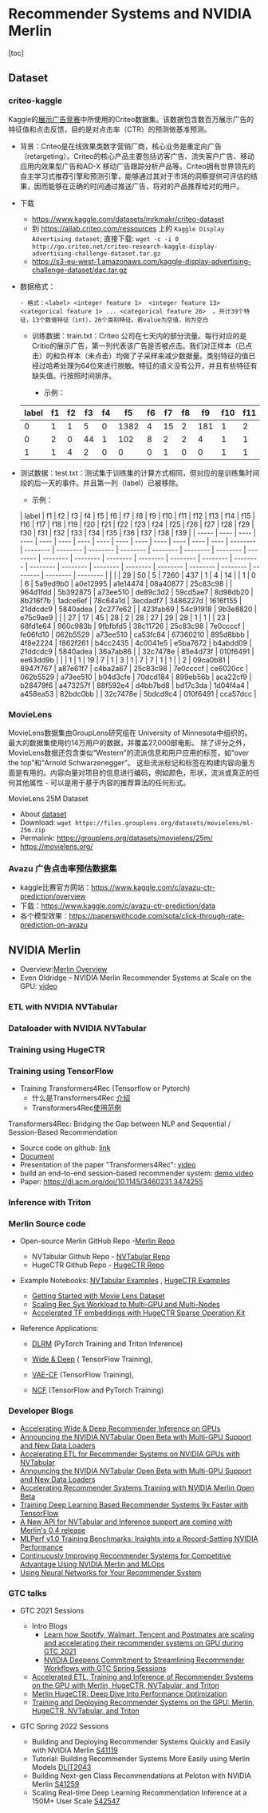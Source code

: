 # Recommender Systems and NVIDIA Merlin

[toc]

## Dataset

### criteo-kaggle

Kaggle的[展示广告竞赛](https://www.kaggle.com/c/criteo-display-ad-challenge/)中所使用的Criteo数据集。该数据包含数百万展示广告的特征值和点击反馈，目的是对点击率（CTR）的预测做基准预测。

- 背景：Criteo是在线效果类数字营销厂商，核心业务是重定向广告（retargeting）。Criteo的核心产品主要包括访客广告、流失客户广告、移动应用内效果型广告和AD-X
  移动广告跟踪分析产品等。Criteo拥有世界领先的自主学习式推荐引擎和预测引擎，能够通过其对于市场的洞察提供可评估的结果，因而能够在正确的时间通过推送广告，将对的产品推荐给对的用户。

- 下载
    - https://www.kaggle.com/datasets/mrkmakr/criteo-dataset
    - 到 https://ailab.criteo.com/ressources 上的 `Kaggle Display Advertising dataset`;
      直接下载: `wget -c -i 0 http://go.criteo.net/criteo-research-kaggle-display-advertising-challenge-dataset.tar.gz`
    - https://s3-eu-west-1.amazonaws.com/kaggle-display-advertising-challenge-dataset/dac.tar.gz

- 数据格式：

      - 格式：<label> <integer feature 1>  <integer feature 13> <categorical feature 1> ... <categorical feature 26>  。共计39个特征，13个数值特征（int），26个类别特征。若value为空值，则为空白

    - 训练数据：train.txt：Criteo
      公司在七天内的部分流量。每行对应的是Critio的展示广告，第一列代表该广告是否被点击。我们对正样本（已点击）的和负样本（未点击）均做了子采样来减少数据量。类别特征的值已经过哈希处理为64位来进行脱敏。特征的语义没有公开，并且有些特征有缺失值。行按照时间排序。

        - 示例：

  | label | f1   | f2   | f3   | f4   | f5    | f6   | f7   | f8   | f9   | f10  | f11  | f12  | f13  | f14      | f15      | f16      | f17      | f18      | f19      | f20      | f21      | f22      | f23      | f24      | f25      | f26      | f27      | f28      | f29      | f30      | f31      | f32      | f33      | f34      | f35      | f36      | f37      | f38      | f39      |
    | ----- | ---- | ---- | ---- | ---- | ----- | ---- | ---- | ---- | ---- | ---- | ---- | ---- | ---- | -------- | -------- | -------- | -------- | -------- | -------- | -------- | -------- | -------- | -------- | -------- | -------- | -------- | -------- | -------- | -------- | -------- | -------- | -------- | -------- | -------- | -------- | -------- | -------- | -------- | -------- |
  | 0     | 1    | 1    | 5    | 0    | 1382  | 4    | 15   | 2    | 181  | 1    | 2    |      | 2    | 68fd1e64 | 80e26c9b | fb936136 | 7b4723c4 | 25c83c98 | 7e0ccccf | de7995b8 | 1f89b562 | a73ee510 | a8cd5504 | b2cb9c98 | 37c9c164 | 2824a5f6 | 1adce6ef | 8ba8b39a | 891b62e7 | e5ba7672 | f54016b9 | 21ddcdc9 | b1252a9d | 07b5194c |          | 3a171ecb | c5c50484 | e8b83407 | 9727dd16 |
  | 0     | 2    | 0    | 44   | 1    | 102   | 8    | 2    | 2    | 4    | 1    | 1    |      | 4    | 68fd1e64 | f0cf0024 | 6f67f7e5 | 41274cd7 | 25c83c98 | fe6b92e5 | 922afcc0 | 0b153874 | a73ee510 | 2b53e5fb | 4f1b46f3 | 6.23E+11 | d7020589 | b28479f6 | e6c5b5cd | c92f3b61 | 07c540c4 | b04e4670 | 21ddcdc9 | 5840adea | 60f6221e |          | 3a171ecb | 43f13e8b | e8b83407 | 731c3655 |
  | 1     | 1    | 4    | 2    | 0    | 0     | 0    | 1    | 0    | 0    | 1    | 1    |      | 0    | 68fd1e64 | 2c16a946 | 503b9dbc | e4dbea90 | f3474129 | 13718bbd | 38eb9cf4 | 1f89b562 | a73ee510 | 547c0ffe | bc8c9f21 | 60ab2f07 | 46f42a63 | 07d13a8f | 18231224 | e6b6bdc7 | e5ba7672 | 74ef3502 |          |          | 5316a17f |          | 32c7478e | 9117a34a |          |          |


- 测试数据：test.txt：测试集于训练集的计算方式相同，但对应的是训练集时间段的后一天的事件。并且第一列（label）已被移除。

    - 示例：

  | label | f1   | f2   | f3   | f4   | f5   | f6   | f7   | f8   | f9   | f10  | f11  | f12  | f13  | f14      | f15      | f16      | f17      | f18      | f19      | f20      | f21      | f22      | f23      | f24      | f25      | f26      | f27      | f28      | f29      | f30      | f31      | f32      | f33      | f34      | f35      | f36      | f37      | f38      | f39      |
      | ----- | ---- | ---- | ---- | ---- | ---- | ---- | ---- | ---- | ---- | ---- | ---- | ---- | ---- | -------- | -------- | -------- | -------- | -------- | -------- | -------- | -------- | -------- | -------- | -------- | -------- | -------- | -------- | -------- | -------- | -------- | -------- | -------- | -------- | -------- | -------- | -------- | -------- | -------- | -------- |
  |       |      | 29   | 50   | 5    | 7260 | 437  | 1    | 4    | 14   |      | 1    | 0    | 6    | 5a9ed9b0 | a0e12995 | a1e14474 | 08a40877 | 25c83c98 |          | 964d1fdd | 5b392875 | a73ee510 | de89c3d2 | 59cd5ae7 | 8d98db20 | 8b216f7b | 1adce6ef | 78c64a1d | 3ecdadf7 | 3486227d | 1616f155 | 21ddcdc9 | 5840adea | 2c277e62 |          | 423fab69 | 54c91918 | 9b3e8820 | e75c9ae9 |
  |       | 27   | 17   | 45   | 28   | 2    | 28   | 27   | 29   | 28   | 1    | 1    |      | 23   | 68fd1e64 | 960c983b | 9fbfbfd5 | 38c11726 | 25c83c98 | 7e0ccccf | fe06fd10 | 062b5529 | a73ee510 | ca53fc84 | 67360210 | 895d8bbb | 4f8e2224 | f862f261 | b4cc2435 | 4c0041e5 | e5ba7672 | b4abdd09 | 21ddcdc9 | 5840adea | 36a7ab86 |          | 32c7478e | 85e4d73f | 010f6491 | ee63dd9b |
  |       | 1    | 1    | 19   | 7    | 1    | 3    | 1    | 7    | 7    | 1    | 1    |      | 2    | 09ca0b81 | 8947f767 | a87e61f7 | c4ba2a67 | 25c83c98 | 7e0ccccf | ce6020cc | 062b5529 | a73ee510 | b04d3cfe | 70dcd184 | 899eb56b | aca22cf9 | b28479f6 | a473257f | 88f592e4 | d4bb7bd8 | bd17c3da | 1d04f4a4 | a458ea53 | 82bdc0bb |          | 32c7478e | 5bdcd9c4 | 010f6491 | cca57dcc |

### MovieLens

MovieLens数据集由GroupLens研究组在 University of Minnesota中组织的。 最大的数据集使用约14万用户的数据，并覆盖27,000部电影。
除了评分之外，MovieLens数据还包含类似“Western”的流派信息和用户应用的标签，如“over the top”和“Arnold Schwarzenegger”。
这些流派标记和标签在构建内容向量方面是有用的。内容向量对项目的信息进行编码，例如颜色，形状，流派或真正的任何其他属性 - 可以是用于基于内容的推荐算法的任何形式。

MovieLens 25M Dataset

* About [dataset](https://files.grouplens.org/datasets/movielens/ml-25m-README.html)
* Download: `wget https://files.grouplens.org/datasets/movielens/ml-25m.zip`
* Permalink: https://grouplens.org/datasets/movielens/25m/
* https://movielens.org/

### Avazu 广告点击率预估数据集

* kaggle比赛官方网站：https://www.kaggle.com/c/avazu-ctr-prediction/overview
* 下载：https://www.kaggle.com/c/avazu-ctr-prediction/data
* 各个模型效果：https://paperswithcode.com/sota/click-through-rate-prediction-on-avazu

## NVIDIA Merlin

- Overview:[Merlin Overview](https://developer.nvidia.com/nvidia-merlin)
- Even Oldridge – NVIDIA Merlin Recommender Systems at Scale on the
  GPU: [video](https://www.bilibili.com/video/BV1q34y1E7sq/)

### ETL with NVIDIA NVTabular

### Dataloader with NVIDIA NVTabular

### Training using HugeCTR

### Training using TensorFlow

* Training Transformers4Rec (Tensorflow or Pytorch)
    * 什么是Transformers4Rec [介绍](./Merlin_Transformers4Rec.md)
    * Transformers4Rec[使用范例](./Merlin_Transformers4Rec.md)

Transformers4Rec: Bridging the Gap between NLP and Sequential / Session-Based Recommendation

* Source code on github: [link](https://github.com/NVIDIA-Merlin/Transformers4Rec/)
* [Document](https://nvidia-merlin.github.io/Transformers4Rec/main/index.html)
* Presentation of the paper "Transformers4Rec": [video](https://www.bilibili.com/video/BV1X3411G78H/)
* build an end-to-end session-based recommender system: [demo video](https://www.bilibili.com/video/BV1d5411Q7Yf/)
* Paper: https://dl.acm.org/doi/10.1145/3460231.3474255

### Inference with Triton

### Merlin Source code

- Open-source Merlin GitHub Repo -[Merlin Repo](https://github.com/NVIDIA-Merlin/Merlin)
    - NVTabular Github Repo - [NVTabular Repo](https://github.com/NVIDIA/NVTabular)
    - HugeCTR Github Repo - [HugeCTR Repo](https://github.com/NVIDIA/HugeCTR)


- Example Notebooks: [NVTabular Examples](https://github.com/NVIDIA/NVTabular/tree/main/examples)
  , [HugeCTR Examples](https://github.com/NVIDIA/HugeCTR/tree/master/notebooks)
    - [Getting Started with Movie Lens Dataset](https://github.com/NVIDIA/NVTabular/tree/main/examples/getting-started-movielens)
    - [Scaling Rec Sys Workload to Multi-GPU and Multi-Nodes](https://github.com/NVIDIA/NVTabular/tree/main/examples/scaling-criteo)
    - [Accelerated TF embeddings with HugeCTR Sparse Operation Kit](https://github.com/NVIDIA/HugeCTR/blob/master/notebooks/sparse_operation_kit_demo.ipynb)

- Reference Applications:
    - [DLRM](https://github.com/NVIDIA/DeepLearningExamples/tree/master/PyTorch/Recommendation/DLRM) (PyTorch Training
      and Triton Inference)

    - [Wide &amp; Deep](https://github.com/NVIDIA/DeepLearningExamples/tree/master/TensorFlow/Recommendation) (
      TensorFlow Training),
    - [VAE-CF](https://github.com/NVIDIA/DeepLearningExamples/tree/master/TensorFlow/Recommendation) (TensorFlow
      Training),
    - [NCF](https://github.com/NVIDIA/DeepLearningExamples/tree/master/) (TensorFlow and PyTorch Training)

### Developer Blogs

- [Accelerating Wide &amp; Deep Recommender Inference on GPUs](https://devblogs.nvidia.com/accelerating-wide-deep-recommender-inference-on-gpus/)
- [Announcing the NVIDIA NVTabular Open Beta with Multi-GPU Support and New Data Loaders](https://developer.nvidia.com/blog/announcing-the-nvtabular-open-beta-with-multi-gpu-support-and-new-data-loaders/)
- [Accelerating ETL for Recommender Systems on NVIDIA GPUs with NVTabular](https://developer.nvidia.com/blog/accelerating-etl-for-recsys-on-gpus-with-nvtabular/)
- [Announcing the NVIDIA NVTabular Open Beta with Multi-GPU Support and New Data Loaders](https://developer.nvidia.com/blog/announcing-the-nvtabular-open-beta-with-multi-gpu-support-and-new-data-loaders/)
- [Accelerating Recommender Systems Training with NVIDIA Merlin Open Beta](https://developer.nvidia.com/blog/accelerating-recommender-systems-training-with-nvidia-merlin-open-beta/)
- [Training Deep Learning Based Recommender Systems 9x Faster with TensorFlow](https://medium.com/nvidia-merlin/training-deep-learning-based-recommender-systems-9x-faster-with-tensorflow-cc5a2572ea49)
- [A New API for NVTabular and Inference support are coming with Merlin&#39;s 0.4 release](https://medium.com/nvidia-merlin/a-new-api-for-nvtabular-and-inference-support-are-coming-with-merlins-0-4-release-b3ef2c5aa8f3)
- [MLPerf v1.0 Training Benchmarks: Insights into a Record-Setting NVIDIA Performance](https://developer.nvidia.com/blog/mlperf-v1-0-training-benchmarks-insights-into-a-record-setting-performance/)
- [Continuously Improving Recommender Systems for Competitive Advantage Using NVIDIA Merlin and MLOps](https://developer.nvidia.com/blog/continuously-improving-recommender-systems-for-competitive-advantage-with-merlin-and-mlops/)
- [Using Neural Networks for Your Recommender System](https://developer.nvidia.com/blog/using-neural-networks-for-your-recommender-system/)

### GTC talks

- GTC 2021 Sessions
    - Intro Blogs
        - [Learn how Spotify, Walmart, Tencent and Postmates are scaling and accelerating their recommender systems on GPU during GTC 2021](https://medium.com/nvidia-merlin/learn-how-spotify-walmart-tencent-and-postmates-are-scaling-and-accelerating-their-recommender-371ee4904cd4)
        - [NVIDIA Deepens Commitment to Streamlining Recommender Workflows with GTC Spring Sessions](https://developer.nvidia.com/blog/nvidia-deepens-commitment-to-streamlining-recommender-workflows-with-gtc-spring-sessions/)
    - [Accelerated ETL, Training and Inference of Recommender Systems on the GPU with Merlin, HugeCTR, NVTabular, and Triton](https://gtc21.event.nvidia.com/media/Accelerated%20ETL%2C%20Training%20and%20Inference%20of%20Recommender%20Systems%20on%20the%20GPU%20with%20Merlin%2C%20HugeCTR%2C%20NVTabular%2C%20and%20Triton%20%5BS31830%5D/1_6v5scqwv)
    - [Merlin HugeCTR: Deep Dive Into Performance Optimization](https://gtc21.event.nvidia.com/media/Merlin%20HugeCTR%3A%20Deep%20Dive%20Into%20Performance%20Optimization%20%5BS31269%5D/1_owz82snn)
    - [Training and Deploying Recommender Systems on the GPU: Merlin, HugeCTR, NVTabular, and Triton](https://gtc21.event.nvidia.com/media/Training%20and%20Deploying%20Recommender%20Systems%20on%20the%20GPU%3A%20Merlin%2C%20HugeCTR%2C%20NVTabular%2C%20and%20Triton%20%5BCWES1184%5D/1_udu6553p)

- GTC Spring 2022 Sessions

    - Building and Deploying Recommender Systems Quickly and Easily with NVIDIA
      Merlin [S41119](https://www.nvidia.com/gtc/session-catalog/?tab.scheduledorondemand=1583520458947001NJiE&search.primarytopic=162464136458604127og#/session/1639106562192001FMKc)
    - Tutorial: Building Recommender Systems More Easily using Merlin
      Models [DLIT2043](https://www.nvidia.com/gtc/session-catalog/?tab.scheduledorondemand=1583520458947001NJiE&search.primarytopic=162464136458604127og#/session/1639106562192001FMKc)
    - Building Next-gen Class Recommendations at Peloton with NVIDIA
      Merlin [S41259](https://www.nvidia.com/gtc/session-catalog/?tab.scheduledorondemand=1583520458947001NJiE&search.primarytopic=162464136458604127og#/session/1634926177530001lfnt)
    - Scaling Real-time Deep Learning Recommendation Inference at a 150M+ User
      Scale [S42547](https://www.nvidia.com/gtc/session-catalog/?tab.scheduledorondemand=1583520458947001NJiE&search.primarytopic=162464136458604127og#/session/1642819675389001aEvU)
    


